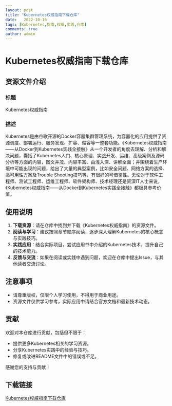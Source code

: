 ```yaml
---
layout: post
title: "Kubernetes权威指南下载仓库"
date:   2022-10-16
tags: [Kubernetes,指南,权威,实践,仓库]
comments: true
author: admin
---
```

# Kubernetes权威指南下载仓库

## 资源文件介绍

### 标题
Kubernetes权威指南

### 描述
Kubernetes是由谷歌开源的Docker容器集群管理系统，为容器化的应用提供了资源调度、部署运行、服务发现、扩容、缩容等一整套功能。《Kubernetes权威指南——从Docker到Kubernetes实践全接触》从一个开发者的角度去理解、分析和解决问题，囊括了Kubernetes入门、核心原理、实战开发、运维、高级案例及源码分析等方面的内容，图文并茂、内容丰富、由浅入深、讲解全面；并围绕着生产环境中可能出现的问题，给出了大量的典型案例，比如安全问题、网络方案的选择、高可用性方案及Trouble Shooting技巧等，有很好的可借鉴性。无论对于软件工程师、测试工程师、运维工程师、软件架构师、技术经理还是资深IT人士来说，《Kubernetes权威指南——从Docker到Kubernetes实践全接触》都极具参考价值。

## 使用说明

1. **下载资源**：请在仓库中找到并下载《Kubernetes权威指南》的资源文件。
2. **阅读与学习**：建议按照章节顺序阅读，逐步深入理解Kubernetes的核心概念与实践技巧。
3. **实践应用**：结合实际项目，尝试应用书中介绍的Kubernetes技术，提升自己的技术能力。
4. **反馈与交流**：如果在阅读或实践中遇到问题，欢迎在仓库中提出Issue，与其他读者交流讨论。

## 注意事项

- 请尊重版权，仅限个人学习使用，不得用于商业用途。
- 资源文件仅供学习参考，实际应用中请结合官方文档和最新技术动态。

## 贡献

欢迎对本仓库进行贡献，包括但不限于：

- 提供更多Kubernetes相关的学习资源。
- 分享Kubernetes实践中的经验与技巧。
- 修复或改进README文件中的错误或不足。

感谢您的支持与贡献！

## 下载链接

[Kubernetes权威指南下载仓库](https://pan.quark.cn/s/ef445fb40539)